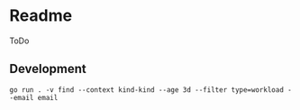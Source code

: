 # Readme

ToDo


## Development

    go run . -v find --context kind-kind --age 3d --filter type=workload --email email